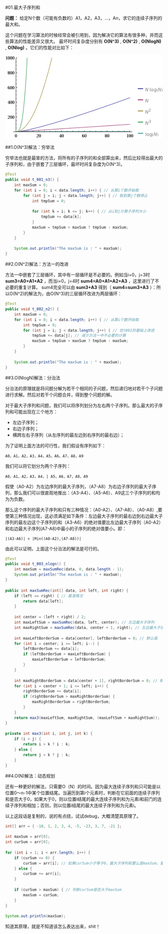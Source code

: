 #01.最大子序列和

 **问题：** 给定N个数（可能有负数的）A1，A2，A3，...，An，求它的连续子序列的最大和。
 
 这个问题在学习算法的时候经常会被引用到，因为解决它的算法有很多种，并而这些算法的性能差异又很大。
 最坏时间复杂度分别有 **O(N^3)** , **O(N^2)** , **O(NlogN)** , **O(Nlog)** 。它们的性能对比如下：
 
 <img src="images/01-01.gif"/>
 
##1.O(N^3)解法：穷举法
 
 穷举法也就是最笨的方法，将所有的子序列的和全部算出来，然后比较得出最大的子序列和，由于嵌套了三层循环，最坏时间复杂度为O(N^3)。
 
```java
@Test
public void t_001_n3() {
    int maxSum = 0;
    for (int i = 0; i < data.length; i++) { // 从第i个数开始取
        for (int j = i; j < data.length; j++) { // 取到第j个数停止
            int tmpSum = 0;

            for (int k = i; k <= j; k++) { // 从i到j计算子序列大小
                tmpSum += data[k];
            }
            maxSum = tmpSum > maxSum ? tmpSum : maxSum;
        }
    }

    System.out.println("The maxSum is : " + maxSum);
}
```
	
##2.O(N^2)解法：方法一的改进

 方法一中嵌套了三层循环，其中有一层循环是不必要的。例如当i=0，j=3时 **sum3=A0+A1+A2** ，而当i=0，j=4时 **sum4=A0+A1+A2+A3** ，这里进行了不必要的重复计算。
 sum4完全可以由 **sum3+A3** 得到（ **sum4=sum3+A3** ）：所以O(N^2)的解法为，由O(N^3)的三层循环改进为两层循环：

```java
@Test
public void t_002_n2() {
    int maxSum = 0;
    for (int i = 0; i < data.length; i++) { // 从第i个数开始取
        int tmpSum = 0;
        for (int j = i; j < data.length; j++) { // 在t001的基础上改进
            tmpSum += data[j]; // 减少方法一中不必要的计算
            maxSum = tmpSum > maxSum ? tmpSum : maxSum;
        }
    }

    System.out.println("The maxSum is : " + maxSum);
}
```
	
##3.O(NlogN)解法：分治法

分治法的原理就是将问题分解为若干个相同的子问题，然后递归地对若干个子问题进行求解。然后对若干个问题合并，得到整个问题的解。
	
对于最大子序列和问题，我们可以将序列划分为左右两个子序列。那么最大的子序列和可能出现在三个地方：

* 左边子序列；
* 右边子序列；
* 横跨左右子序列（从左序列的最左边到右序列的最右边）；

为了证明上面方法的可行性，我们假设有序列如下：

	A0，A1，A2，A3，A4，A5，A6，A7，A8，A9
	
我们可以将它划分为两个子序列：

	A0，A1，A2，A3，A4，| A5，A6，A7，A8，A9
	
假使（A0-A2）为左边序列的最大子序列，（A7-A8）为右边子序列的最大子序列，那么我们可以很直观地推出：（A3-A4）、（A5-A6）、A9这三个子序列的和均为为负数。

那么这个序列的最大子序列和只有三种情况：（A0-A2）、（A7-A8）、（A0-A8）,要使第三种情况出现，这必须满足如下条件：左边最大子序列的最右边到右边最大子序列的最左边这个子序列的和（A3-A6）的绝对值要比左边最大子序列（A0-A2）和右边最大子序列(A7-A8)中最小的子序列的绝对值要小。即：

	|(A3-A6)| < |Min((A0-A2),(A7-A8))|
	

由此可以证明，上面这个分治法的解法是可行的。

```java
@Test
public void t_003_nlogn() {
    int maxSum = maxSumRec(data, 0, data.length - 1);
    System.out.println("The maxSum is : " + maxSum);
}

public int maxSumRec(int[] data, int left, int right) {
    if (left == right) { // 基准情况
        return data[left];
    }

    int center = (left + right) / 2;
    int maxLeftSum = maxSumRec(data, left, center); // 左边最大子序列
    int maxRightSum = maxSumRec(data, center + 1, right); // 左边最大子序列

    int maxLeftBorderSum = data[center], leftBorderSum = 0; // 默认值
    for (int i = center; i >= left; i--) {
        leftBorderSum += data[i];
        if (leftBorderSum > maxLeftBorderSum) {
            maxLeftBorderSum = leftBorderSum;
        }
    }

    int maxRightBorderSum = data[center + 1], rightBorderSum = 0; // 默认值
    for (int i = center + 1; i <= left; i++) {
        rightBorderSum += data[i];
        if (rightBorderSum > maxRightBorderSum) {
            maxRightBorderSum = rightBorderSum;
        }
    }
    return max3(maxLeftSum, maxRightSum, (maxLeftSum + maxRightSum));
}

private int max3(int i, int j, int k) {
    if (i > j) {
        return i > k ? i : k;
    } else {
        return j > k ? j : k;
    }
}
```

##4.O(N)解法：动态规划

还有一种更好的解法，只需要O（N）的时间。因为最大连续子序列和只可能是以位置0～n-1中某个位置结尾。当遍历到第i个元素时，判断在它前面的连续子序列和是否大于0，如果大于0，则以位置i结尾的最大连续子序列和为元素i和前门的连续子序列和相加；否则，则以位置i结尾的最大连续子序列和为元素i。

以上这段话是复制的，说的有点绕，试试debug，大概清楚其原理了。

```Java
int[] arr = { -10, 1, 2, 3, 4, -5, -23, 3, 7, -21 };

int maxSum = arr[0];
int curSum = arr[0];  

for (int i = 1; i < arr.length; i++) {
	if (curSum <= 0) {
		curSum = arr[i]; // 如果curSum小于等于0，最大子序列和要么是maxSum，要么是以i为开头的子序列
	} else {
		curSum += arr[i]; 
	}

	if (curSum > maxSum) { // 判断curSum是否大于maxSum
		maxSum = curSum;
	}
}

System.out.println(maxSum);
```

知道其原理，就是不知道该怎么表达出来，shit！

	
	
 
 
